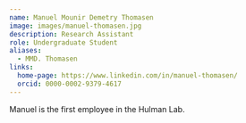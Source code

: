```yaml
---
name: Manuel Mounir Demetry Thomasen
image: images/manuel-thomasen.jpg
description: Research Assistant
role: Undergraduate Student
aliases:
  - MMD. Thomasen
links:
  home-page: https://www.linkedin.com/in/manuel-thomasen/
  orcid: 0000-0002-9379-4617
---
```


Manuel is the first employee in the Hulman Lab.
